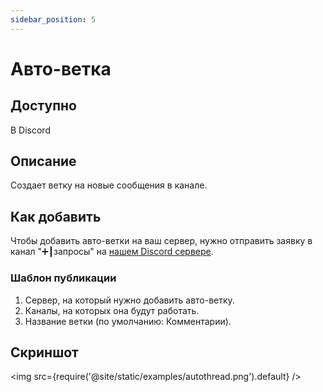 ```yaml
---
sidebar_position: 5
---
```


# Авто-ветка

## Доступно

В Discord

## Описание

Создает ветку на новые сообщения в канале.

## Как добавить

Чтобы добавить авто-ветки на ваш сервер, нужно отправить заявку в канал "➕┃запросы" на [нашем Discord сервере](https://discord.gg/BCp784Gr3x).

### Шаблон публикации

1. Сервер, на который нужно добавить авто-ветку.
2. Каналы, на которых она будут работать.
3. Название ветки (по умолчанию: Комментарии).

## Скриншот
<img src={require('@site/static/examples/autothread.png').default} />
